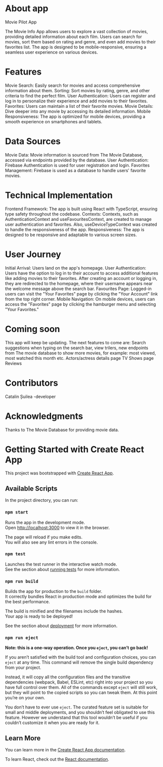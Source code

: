 # About app

Movie Pilot App

The Movie Info App allows users to explore a vast collection of movies, providing detailed information about each film. Users can search for movies, sort them based on rating and genre, and even add movies to their favorites list. The app is designed to be mobile-responsive, ensuring a seamless user experience on various devices.

# Features
Movie Search: Easily search for movies and access comprehensive information about them.
Sorting: Sort movies by rating, genre, and other criteria to find the perfect film.
User Authentication: Users can register and log in to personalize their experience and add movies to their favorites.
Favorites: Users can maintain a list of their favorite movies.
Movie Details: Dive deeper into any movie by accessing its detailed information.
Mobile Responsiveness: The app is optimized for mobile devices, providing a smooth experience on smartphones and tablets.

# Data Sources
Movie Data: Movie information is sourced from The Movie Database, accessed via endpoints provided by the database.
User Authentication: Firebase Authentication is used for user registration and login.
Favorites Management: Firebase is used as a database to handle users' favorite movies.

# Technical Implementation
Frontend Framework: The app is built using React with TypeScript, ensuring type safety throughout the codebase.
Contexts: Contexts, such as AuthenticationContext and useFavouritesContext, are created to manage user authentication and favorites. Also, useDeviceTypeContext was created to handle the responsiveness of the app.
Responsiveness: The app is designed to be responsive and adaptable to various screen sizes.

# User Journey
Initial Arrival: Users land on the app's homepage.
User Authentication: Users have the option to log in to their account to access additional features like adding movies to their favorites. After creating an account or logging in, they are redirected to the homepage, where their username appears near the welcome message above the search bar.
Favourites Page: Logged-in users can visit the "Your Favorites" page by clicking the "Your Account" link from the top right corner.
Mobile Navigation: On mobile devices, users can access the "Favorites" page by clicking the hamburger menu and selecting "Your Favorites."


# Coming soon

This app will keep be updating. The next features to come are: 
Search suggestions when typing on the search bar, view trilers, new endpoints from The movie database to show more movies, for example: most viewed, most watched this month etc.
Actors/actress details page
TV Shows page
Reviews

# Contributors
Catalin Șuilea -developer

# Acknowledgments

Thanks to The Movie Database for providing movie data.

# Getting Started with Create React App

This project was bootstrapped with [Create React App](https://github.com/facebook/create-react-app).

## Available Scripts

In the project directory, you can run:

### `npm start`

Runs the app in the development mode.\
Open [http://localhost:3000](http://localhost:3000) to view it in the browser.

The page will reload if you make edits.\
You will also see any lint errors in the console.

### `npm test`

Launches the test runner in the interactive watch mode.\
See the section about [running tests](https://facebook.github.io/create-react-app/docs/running-tests) for more information.

### `npm run build`

Builds the app for production to the `build` folder.\
It correctly bundles React in production mode and optimizes the build for the best performance.

The build is minified and the filenames include the hashes.\
Your app is ready to be deployed!

See the section about [deployment](https://facebook.github.io/create-react-app/docs/deployment) for more information.

### `npm run eject`

**Note: this is a one-way operation. Once you `eject`, you can’t go back!**

If you aren’t satisfied with the build tool and configuration choices, you can `eject` at any time. This command will remove the single build dependency from your project.

Instead, it will copy all the configuration files and the transitive dependencies (webpack, Babel, ESLint, etc) right into your project so you have full control over them. All of the commands except `eject` will still work, but they will point to the copied scripts so you can tweak them. At this point you’re on your own.

You don’t have to ever use `eject`. The curated feature set is suitable for small and middle deployments, and you shouldn’t feel obligated to use this feature. However we understand that this tool wouldn’t be useful if you couldn’t customize it when you are ready for it.

## Learn More

You can learn more in the [Create React App documentation](https://facebook.github.io/create-react-app/docs/getting-started).

To learn React, check out the [React documentation](https://reactjs.org/).
